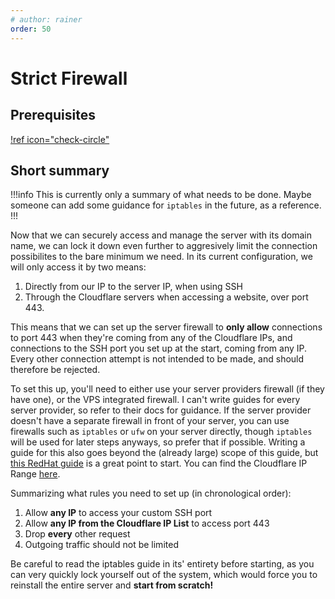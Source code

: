 ```yaml
---
# author: rainer
order: 50
---
```


# Strict Firewall

## Prerequisites

[!ref icon="check-circle"](./3-reverse-proxy/index.md)

## Short summary

!!!info
This is currently only a summary of what needs to be done. Maybe someone can add some guidance for `iptables` in the future, as a reference.
!!!

Now that we can securely access and manage the server with its domain name, we can lock it down even further to aggresively limit the connection possibilites to the bare minimum we need. In its current configuration, we will only access it by two means: 

1. Directly from our IP to the server IP, when using SSH 
2. Through the Cloudflare servers when accessing a website, over port 443.

This means that we can set up the server firewall to **only allow** connections to port 443 when they're coming from any of the Cloudflare IPs, and connections to the SSH port you set up at the start, coming from any IP. Every other connection attempt is not intended to be made, and should therefore be rejected.

To set this up, you'll need to either use your server providers firewall (if they have one), or the VPS integrated firewall. I can't write guides for every server provider, so refer to their docs for guidance. If the server provider doesn't have a separate firewall in front of your server, you can use firewalls such as `iptables` or `ufw` on your server directly, though `iptables` will be used for later steps anyways, so prefer that if possible. Writing a guide for this also goes beyond the (already large) scope of this guide, but [this RedHat guide](https://www.redhat.com/sysadmin/iptables) is a great point to start. You can find the Cloudflare IP Range [here](https://www.cloudflare.com/ips/).

Summarizing what rules you need to set up (in chronological order):

1. Allow **any IP** to access your custom SSH port
2. Allow **any IP from the Cloudflare IP List** to access port 443
3. Drop **every** other request
4. Outgoing traffic should not be limited

Be careful to read the iptables guide in its' entirety before starting, as you can very quickly lock yourself out of the system, which would force you to reinstall the entire server and **start from scratch!**